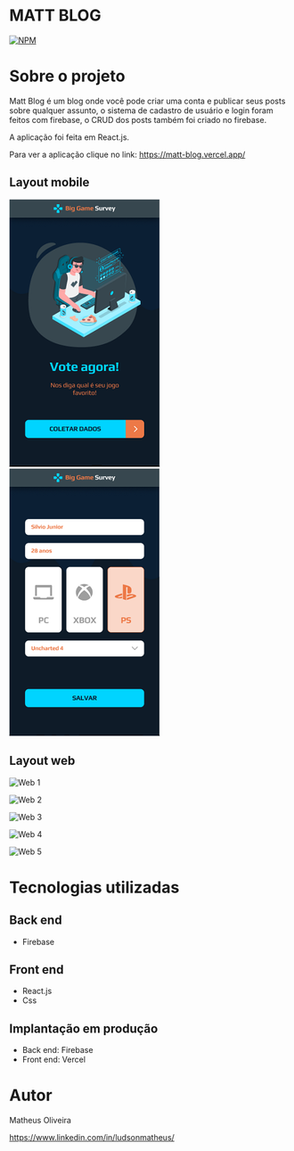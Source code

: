 # MATT BLOG

[![NPM](https://img.shields.io/npm/l/react)](https://github.com/devsuperior/sds1-wmazoni/blob/master/LICENSE)

# Sobre o projeto

Matt Blog é um blog onde você pode criar uma conta e publicar seus posts sobre qualquer assunto, o sistema de cadastro de usuário e login foram feitos com firebase, o CRUD dos posts também foi criado no firebase.

A aplicação foi feita em React.js.

Para ver a aplicação clique no link: <https://matt-blog.vercel.app/>

## Layout mobile

![Mobile 1](https://github.com/acenelio/assets/raw/main/sds1/mobile1.png) ![Mobile 2](https://github.com/acenelio/assets/raw/main/sds1/mobile2.png)

## Layout web

![Web 1](<img src="./assets/img1.png" alt="layout web">)

![Web 2](<img src="./assets/img2.png" alt="layout web">)

![Web 3](<img src="./assets/img3.png" alt="layout web">)

![Web 4](<img src="./assets/img4.png" alt="layout web">)

![Web 5](<img src="./assets/img5.png" alt="layout web">)



# Tecnologias utilizadas

## Back end

- Firebase

## Front end

- React.js
- Css

## Implantação em produção

- Back end: Firebase
- Front end: Vercel

# Autor

Matheus Oliveira

<https://www.linkedin.com/in/ludsonmatheus/>
